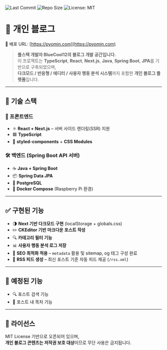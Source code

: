 ![Last Commit](https://img.shields.io/github/last-commit/BlueCool12/blue)
![Repo Size](https://img.shields.io/github/repo-size/BlueCool12/blue)
![License: MIT](https://img.shields.io/github/license/BlueCool12/blue)

# 📝 개인 블로그

🔗 배포 URL: [https://pyomin.com](https://pyomin.com)

> **풀스택 개발자 BlueCool12의 블로그 개발 공간입니다.**  
> 이 프로젝트는 **TypeScript**, **React**, **Next.js**, **Java**, **Spring Boot**, **JPA**를 기반으로 구축되었으며,  
> **다크모드 / 반응형 / 에디터 / 사용자 행동 분석 시스템**까지 포함한 **개인 블로그 플랫폼**입니다.

---

## 🔧 기술 스택

### 🧩 프론트엔드
- ⚛️ **React + Next.js** – 서버 사이드 렌더링(SSR) 지원
- 🟦 **TypeScript**
- 💅 **styled-components** + **CSS Modules**

### 🛠 백엔드 (Spring Boot API 서버)
- ☕ **Java + Spring Boot**
- 📦 **Spring Data JPA**
- 🐘 **PostgreSQL**
- 🐳 **Docker Compose** (Raspberry Pi 환경)

---

## ✅ 구현된 기능

- 🌗 **Next 기반 다크모드 구현** (localStorage + globals.css)
- ✏️ **CKEditor 기반 마크다운 포스트 작성**
- 🔍 **카테고리 필터 기능**
- 📊 **사용자 행동 분석 로그 저장**
- 🧠 **SEO 최적화 적용** – `metadata` 활용 및 sitemap, og 태그 구성 완료
- 📰 **RSS 피드 생성** – 최신 포스트 기준 자동 피드 제공 (`/rss.xml`)

---

## 🚧 예정된 기능

- 🔍 포스트 검색 기능
- 🧾 포스트 내 목차 기능

---

## 💬 라이선스

MIT License 기반으로 오픈되어 있으며,  
**개인 블로그 콘텐츠는 저작권 보호 대상**이므로 무단 사용은 금지됩니다.
